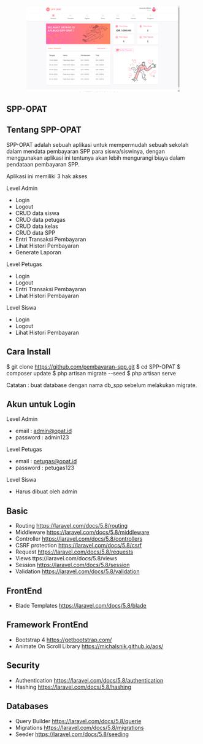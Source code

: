 <p align="center"><img src="spp-opat_review.png" width="400"></p>

## SPP-OPAT
## Tentang SPP-OPAT
SPP-OPAT adalah sebuah aplikasi untuk mempermudah sebuah sekolah dalam mendata pembayaran SPP para siswa/siswinya, dengan menggunakan aplikasi ini tentunya akan lebih mengurangi biaya dalam pendataan pembayaran SPP.

Aplikasi ini memiliki 3 hak akses

Level Admin
- Login
- Logout
- CRUD data siswa
- CRUD data petugas
- CRUD data kelas
- CRUD data SPP
- Entri Transaksi Pembayaran
- Lihat Histori Pembayaran
- Generate Laporan

Level Petugas
- Login
- Logout
- Entri Transaksi Pembayaran
- Lihat Histori Pembayaran

Level Siswa
- Login
- Logout
- Lihat Histori Pembayaran

## Cara Install
$ git clone https://github.com/pembayaran-spp.git 
$ cd SPP-OPAT 
$ composer update 
$ php artisan migrate --seed 
$ php artisan serve

Catatan : buat database dengan nama db_spp sebelum melakukan migrate.

## Akun untuk Login
Level Admin
- email : admin@opat.id
- password : admin123

Level Petugas
- email : petugas@opat.id
- password : petugas123

Level Siswa
- Harus dibuat oleh admin

## Basic
- Routing https://laravel.com/docs/5.8/routing
- Middleware https://laravel.com/docs/5.8/middleware
- Controller https://laravel.com/docs/5.8/controllers
- CSRF protection https://laravel.com/docs/5.8/csrf
- Request https://laravel.com/docs/5.8/requests
- Views ttps://laravel.com/docs/5.8/views
- Session https://laravel.com/docs/5.8/session
- Validation https://laravel.com/docs/5.8/validation

## FrontEnd
- Blade Templates https://laravel.com/docs/5.8/blade

## Framework FrontEnd
- Bootstrap 4 https://getbootstrap.com/
- Animate On Scroll Library https://michalsnik.github.io/aos/

## Security
- Authentication https://laravel.com/docs/5.8/authentication
- Hashing https://laravel.com/docs/5.8/hashing

## Databases
- Query Builder https://laravel.com/docs/5.8/querie
- Migrations https://laravel.com/docs/5.8/migrations
- Seeder https://laravel.com/docs/5.8/seeding
